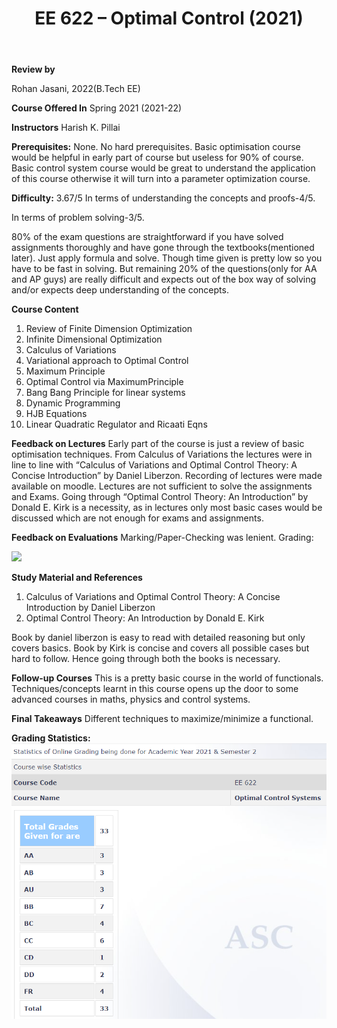 ﻿---
layout: page
title: EE 622 – Optimal Control (2021)
cover-img: assets/img/Cover_study.jpg
thumbnail-img: ""
share-img: ""
comments: true
tags: [Elective, Control]
---


**Review by**
 
Rohan Jasani, 2022(B.Tech EE)

**Course Offered In**
Spring 2021 (2021-22)

**Instructors** 
Harish K. Pillai

**Prerequisites:**
None. 
No hard prerequisites. Basic optimisation course would be helpful in early part of course but useless for 90% of course. Basic control system course would be great to understand the application of this course otherwise it will turn into a parameter optimization course.

**Difficulty:** 
3.67/5
In terms of understanding the concepts and proofs-4/5.

In terms of problem solving-3/5.

80% of the exam questions are straightforward if you have solved assignments thoroughly and have gone through the textbooks(mentioned later). Just apply formula and solve. Though time given is pretty low so you have to be fast in solving. But remaining 20% of the questions(only for AA and AP guys) are really difficult and expects out of the box way of solving and/or expects deep understanding of the concepts.

**Course Content**
1. Review of Finite Dimension Optimization
1. Infinite Dimensional Optimization
1. Calculus of Variations
1. Variational approach to Optimal Control
1. Maximum Principle
1. Optimal Control via MaximumPrinciple
1. Bang Bang Principle for linear systems
1. Dynamic Programming
1. HJB Equations
1. Linear Quadratic Regulator and Ricaati Eqns

**Feedback on Lectures**
Early part of the course is just a review of basic optimisation techniques. From Calculus of Variations the lectures were in line to line with “Calculus of Variations and Optimal Control Theory: A Concise Introduction” by Daniel Liberzon. Recording of lectures were made available on moodle. Lectures are not sufficient to solve the assignments and Exams. Going through “Optimal Control Theory: An Introduction” by Donald E. Kirk is a necessity, as in lectures only most basic cases would be discussed which are not enough for exams and assignments.

**Feedback on Evaluations**
Marking/Paper-Checking was lenient. Grading:

![](Aspose.Words.3b18d139-d4c1-47a9-9a80-d0826c69f835.001.png)

**Study Material and References**
1. Calculus of Variations and Optimal Control Theory: A Concise Introduction by Daniel Liberzon
1. Optimal Control Theory: An Introduction by Donald E. Kirk

Book by daniel liberzon is easy to read with detailed reasoning but only covers basics. Book by Kirk is concise and covers all possible cases but hard to follow. Hence going through both the books is necessary.

**Follow-up Courses**
This is a pretty basic course in the world of functionals. Techniques/concepts learnt in this course opens up the door to some advanced courses in maths, physics and control systems.

**Final Takeaways**
Different techniques to maximize/minimize a functional.

**Grading Statistics:**
![Grades](EE622_grades.png)